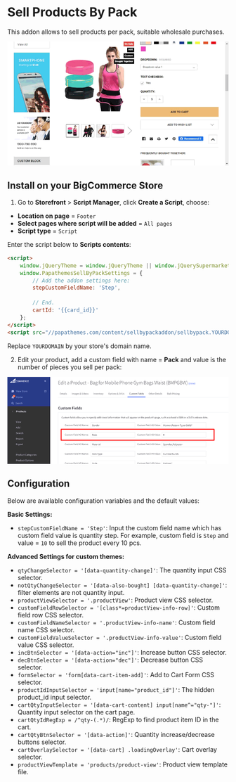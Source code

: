 # Sell Products By Pack

This addon allows to sell products per pack, suitable wholesale purchases.

![bc-sell-by-pack-demo](img/bc-sell-by-pack-demo.gif)

## Install on your BigCommerce Store

1. Go to **Storefront** > **Script Manager**, click **Create a Script**, choose:

- **Location on page** = `Footer`
- **Select pages where script will be added** = `All pages`
- **Script type** = `Script`

Enter the script below to **Scripts contents**: 

```html
<script>
    window.jQueryTheme = window.jQueryTheme || window.jQuerySupermarket || window.chiarajQuery || window.jQuery || window.$;
    window.PapathemesSellByPackSettings = {
        // Add the addon settings here:
        stepCustomFieldName: 'Step',

        // End.
        cartId: '{{card_id}}'
    };
</script>
<script src="//papathemes.com/content/sellbypackaddon/sellbypack.YOURDOMAIN.js" async></script>
```

Replace `YOURDOMAIN` by your store's domain name.

2. Edit your product, add a custom field with name = **Pack** and value is the number of pieces you sell per pack:

![edit-custom-field-sell-by-pack](img/edit-custom-field-sell-by-pack.png)


## Configuration

Below are available configuration variables and the default values:

**Basic Settings:**

- `stepCustomFieldName = 'Step'`: Input the custom field name which has custom field value is quantity step. For example, custom field is `Step` and value = `10` to sell the product every 10 pcs.

**Advanced Settings for custom themes:**

- `qtyChangeSelector = '[data-quantity-change]'`: The quantity input CSS selector.
- `notQtyChangeSelector = '[data-also-bought] [data-quantity-change]'`: filter elements are not quantity input.
- `productViewSelector = '.productView'`: Product view CSS selector.
- `customFieldRowSelector = '[class*=productView-info-row]'`: Custom field row CSS selector.
- `customFieldNameSelector = '.productView-info-name'`: Custom field name CSS selector.
- `customFieldValueSelector = '.productView-info-value'`: Custom field value CSS selector.
- `incBtnSelector = '[data-action="inc"]'`: Increase button CSS selector.
- `decBtnSelector = '[data-action="dec"]'`: Decrease button CSS selector.
- `formSelector = 'form[data-cart-item-add]'`: Add to Cart Form CSS selector.
- `productIdInputSelector = 'input[name="product_id"]'`: The hidden product_id input selector.
- `cartQtyInputSelector = '[data-cart-content] input[name^="qty-"]'`: Quantity input selector on the cart page.
- `cartQtyIdRegExp = /^qty-(.*)/`: RegExp to find product item ID in the cart.
- `cartQtyBtnSelector = '[data-action]'`: Quantity increase/decrease buttons selector.
- `cartOverlaySelector = '[data-cart] .loadingOverlay'`: Cart overlay selector.
- `productViewTemplate = 'products/product-view'`: Product view template file.


